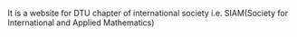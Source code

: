 It is a website for DTU chapter of international society i.e. SIAM(Society for International and Applied Mathematics)
